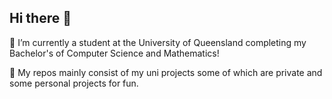 ## Hi there 👋
🌱 I’m currently a student at the University of Queensland completing my Bachelor's of Computer Science and Mathematics!

🔭 My repos mainly consist of my uni projects some of which are private and some personal projects for fun.

<!--
**farhaan-r/farhaan-r** is a ✨ _special_ ✨ repository because its `README.md` (this file) appears on your GitHub profile.

Here are some ideas to get you started:

- 🔭 I’m currently working on ...
- 🌱 I’m currently learning ...
- 👯 I’m looking to collaborate on ...
- 🤔 I’m looking for help with ...
- 💬 Ask me about ...
- 📫 How to reach me: ...
- 😄 Pronouns: ...
- ⚡ Fun fact: ...
-->
